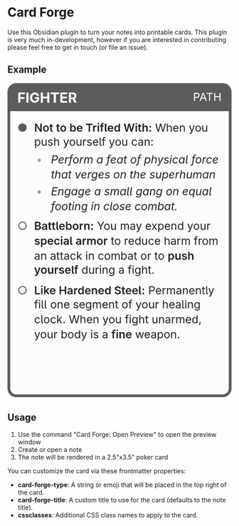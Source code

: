 # Card Forge

Use this Obsidian plugin to turn your notes into printable cards. This plugin is very much in-development, however if you are interested in contributing please feel free to get in touch (or file an issue).

## Example

![](example-card.png)

## Usage

1. Use the command "Card Forge: Open Preview" to open the preview window
2. Create or open a note
3. The note will be rendered in a 2.5"x3.5" poker card

You can customize the card via these frontmatter properties:

- **card-forge-type**: A string or emoji that will be placed in the top right of the card.
- **card-forge-title**: A custom title to use for the card (defaults to the note title).
- **cssclasses**: Additional CSS class names to apply to the card.
